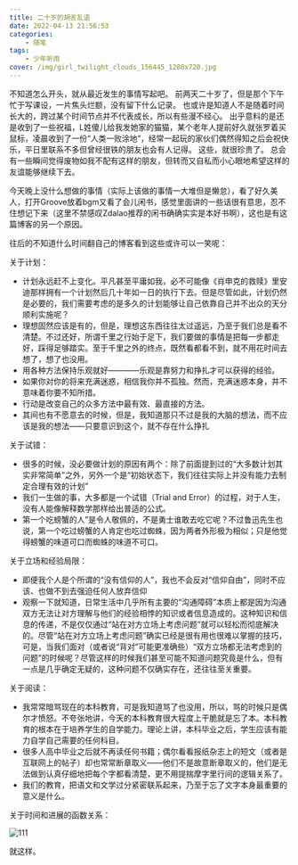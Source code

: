 ```yaml
---
title: 二十岁的胡言乱语
date: 2022-04-13 21:56:53
categories:
	- 随笔
tags:
	- 少年听雨
cover: /img/girl_twilight_clouds_156445_1280x720.jpg
---
```


不知道怎么开头，就从最近发生的事情写起吧。
前两天二十岁了，但是那个下午忙于写课设，一片焦头烂额，没有留下什么记录。
也或许是知道人不是随着时间长大的，跨过某个时间节点并不代表成长，所以有些漫不经心。
出乎意料的是还是收到了一些祝福，L姓傻儿给我发她家的猫猫，某个老年人提前好久就张罗着买鼠标，凌晨收到了一份“人类一败涂地”，经常一起玩的家伙们偶然得知之后会祝快乐，平日里联系不多但曾经很铁的朋友也会有人记得。
这些，就很珍贵了。
总会有一些瞬间觉得废物如我不配有这样的朋友，但转而又自私而小心眼地希望这样的友谊能够继续下去。

今天晚上没什么想做的事情（实际上该做的事情一大堆但是懒怠），看了好久美人，打开Groove放着bgm又看了会儿闲书，感觉里面讲的一些话很有意思，忍不住想记下来（这里不禁感叹Zdalao推荐的闲书确确实实是本好书啊），这也是有这篇博客的另一个原因。

往后的不知道什么时间翻自己的博客看到这些或许可以一笑呢：

关于计划：

- 计划永远赶不上变化。平凡甚至平庸如我，必不可能像《肖申克的救赎》里安迪那样拥有一个计划然后几十年如一日的执行下去。但是尽管如此，计划仍然是必要的，我们需要考虑的是多久的计划能够让自己依靠自己并不出众的天分顺利实施呢？
- 理想固然应该是有的，但是，理想这东西往往太过遥远，乃至于我们总是看不清楚。不过还好，所谓千里之行始于足下，我们要做的事情是把每一步都走好，踩得足够踏实。至于千里之外的终点，既然看都看不到，就不用花时间去想了，想了也没用。
- 用各种方法保持乐观就好————乐观是靠努力和挣扎才可以获得的经验。
- 如果你对你的将来充满迷惑，相信我你并不孤独。然而，充满迷惑本身，并不意味着你要不知所措。
- 行动是改变自己的众多方法中最有效、最直接的方法。
- 其间也有不愿意去的时候，但是，我知道那只不过是我的大脑的想法，而不应该是我的想法——只要意识到这个，就不存在什么挣扎

关于试错：

- 很多的时候，没必要做计划的原因有两个：除了前面提到过的“大多数计划其实非常简单”之外，另外一个是“初始状态下，我们往往实际上并没有能力去制定合理有效的计划”
- 我们一生做的事，大多都是一个试错（Trial and Error）的过程，对于人生，没有人能像解释数学那样给出普适的公式。
- 第一个吃螃蟹的人”是令人敬佩的，不是勇士谁敢去吃它呢？不过鲁迅先生也说，第一个吃过螃蟹的人肯定也吃过蜘蛛，因为两者外形极为相似；只是他觉得螃蟹的味道可口而蜘蛛的味道不可口。

关于立场和经验局限：

- 即便我个人是个所谓的“没有信仰的人”，我也不会反对“信仰自由”，同时不应该、也做不到去强迫任何人放弃信仰
- 观察一下就知道，日常生活中几乎所有主要的“沟通障碍”本质上都是因为沟通双方无法让对方理解与他们的经验相悖的知识或者信息造成的。这种知识和信息的传递，不是仅仅通过“站在对方立场上考虑问题”就可以轻松而彻底解决的。尽管“站在对方立场上考虑问题”确实已经是很有用也很难以掌握的技巧，可是，当我们面对（或者说“背对”可能更准确些）“双方立场都无法考虑到的问题”的时候呢？尽管这样的时候我们甚至可能不知道问题究竟是什么，但有一点是几乎确定无疑的，这种问题不仅确实存在，还往往至关重要。

关于阅读：

- 我常常暗骂现在的本科教育，可是我知道骂了也没用，所以，骂的时候只是偶尔才愤怒。不夸张地讲，今天的本科教育很大程度上干脆就是忘了本。本科教育的根本在于培养学生的自学能力。理论上讲，本科毕业之后，学生应该有能力自学自己需要的任何科目。
- 很多人高中毕业之后就不再读任何书籍；偶尔看看报纸杂志上的短文（或者是互联网上的帖子）却也常常断章取义——他们不是故意断章取义的，他们是无法做到认真仔细地把每个字都看清楚，更不用提揣摩字里行间的逻辑关系了。
- 我们的教育，把语文和文学过分紧密联系起来，乃至于忘了文字本身最重要的意义是什么。

关于时间和进展的函数关系：

![111](https://api2.mubu.com/v3/document_image/726b6a32-bd41-45be-995e-6d9b2c5de282-16175743.jpg)

就这样。
